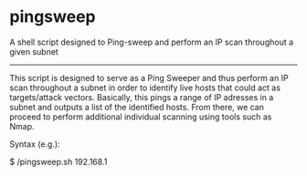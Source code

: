 # pingsweep
A shell script designed to Ping-sweep and perform an IP scan throughout a given subnet 
_______________________________________________________________________________________
This script is designed to serve as a Ping Sweeper and thus perform an IP scan throughout a subnet in order to identify live hosts that could act as targets/attack vectors. Basically, this pings a range of IP adresses in a subnet and outputs a list of the identified hosts. From there, we can proceed to perform additional individual scanning using tools such as Nmap. 

Syntax (e.g.):

  $ /pingsweep.sh 192.168.1
